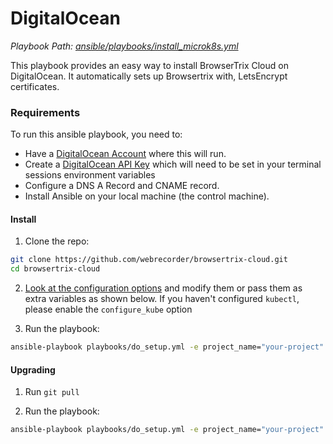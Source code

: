 # DigitalOcean 

*Playbook Path: [ansible/playbooks/install_microk8s.yml](https://github.com/webrecorder/browsertrix-cloud/blob/main/ansible/playbooks/do_setup.yml)*

This playbook provides an easy way to install BrowserTrix Cloud on DigitalOcean. It automatically sets up Browsertrix with, LetsEncrypt certificates.

### Requirements

To run this ansible playbook, you need to:

* Have a [DigitalOcean Account](https://m.do.co/c/e0db3814e33e) where this will run.
* Create a [DigitalOcean API Key](https://cloud.digitalocean.com/account/api) which will need to be set in your terminal sessions environment variables
* Configure a DNS A Record and CNAME record.
* Install Ansible on your local machine (the control machine).

#### Install

1. Clone the repo:
```zsh
git clone https://github.com/webrecorder/browsertrix-cloud.git
cd browsertrix-cloud
```

2. [Look at the configuration options](https://github.com/webrecorder/browsertrix-cloud/blob/main/ansible/group_vars/do/main.yml) and modify them or pass them as extra variables as shown below. If you haven't configured `kubectl`, please enable the `configure_kube` option 

3. Run the playbook:
```zsh
ansible-playbook playbooks/do_setup.yml -e project_name="your-project" -e superuser_email="you@yourdomain.com" -e domain_name="yourdomain.com"
```

#### Upgrading

1. Run `git pull`

2. Run the playbook:
```zsh
ansible-playbook playbooks/do_setup.yml -e project_name="your-project" -e superuser_email="you@yourdomain.com" -e domain_name="yourdomain.com" -t helm_upgrade
```
